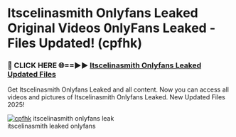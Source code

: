 # Itscelinasmith Onlyfans Leaked Original Videos 0nlyFans Leaked - Files Updated! (cpfhk)

<h3>🔴 CLICK HERE 🌐==►► <a href="https://tinyurl.com/2wckxsce" rel="nofollow">Itscelinasmith Onlyfans Leaked Updated Files</a></h3>

Get Itscelinasmith Onlyfans Leaked and all content. Now you can access all videos and pictures of Itscelinasmith Onlyfans Leaked. New Updated Files 2025!

[![cpfhk](https://i.imgur.com/AFduVYN.gif)](https://tinyurl.com/2wckxsce)
itscelinasmith onlyfans leak<br>
itscelinasmith leaked onlyfans